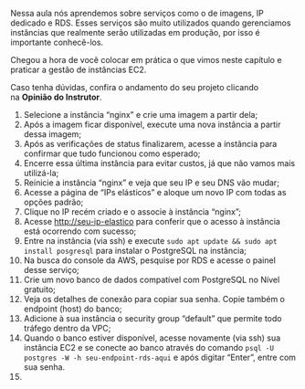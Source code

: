 Nessa aula nós aprendemos sobre serviços como o de imagens, IP dedicado e RDS. Esses serviços são muito utilizados quando gerenciamos instâncias que realmente serão utilizadas em produção, por isso é importante conhecê-los.

Chegou a hora de você colocar em prática o que vimos neste capítulo e praticar a gestão de instâncias EC2.

Caso tenha dúvidas, confira o andamento do seu projeto clicando na **Opinião do Instrutor**.



1. Selecione a instância “nginx” e crie uma imagem a partir dela;
2. Após a imagem ficar disponível, execute uma nova instância a partir dessa imagem;
3. Após as verificações de status finalizarem, acesse a instância para confirmar que tudo funcionou como esperado;
4. Encerre essa última instância para evitar custos, já que não vamos mais utilizá-la;
5. Reinicie a instância “nginx” e veja que seu IP e seu DNS vão mudar;
6. Acesse a página de “IPs elásticos” e aloque um novo IP com todas as opções padrão;
7. Clique no IP recém criado e o associe à instância “nginx”;
8. Acesse [http://seu-ip-elastico](http://seu-ip-elastico/) para conferir que o acesso à instância está ocorrendo com sucesso;
9. Entre na instância (via ssh) e execute `sudo apt update && sudo apt install posgresql` para instalar o PostgreSQL na instância;
10. Na busca do console da AWS, pesquise por RDS e acesse o painel desse serviço;
11. Crie um novo banco de dados compatível com PostgreSQL no Nível gratuito;
12. Veja os detalhes de conexão para copiar sua senha. Copie também o endpoint (host) do banco;
13. Adicione à sua instância o security group “default” que permite todo tráfego dentro da VPC;
14. Quando o banco estiver disponível, acesse novamente (via ssh) sua instância EC2 e se conecte ao banco através do comando `psql -U postgres -W -h seu-endpoint-rds-aqui` e após digitar “Enter”, entre com sua senha.
15. 